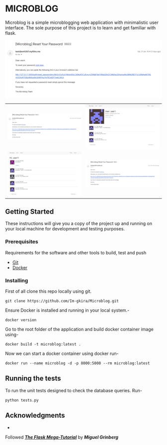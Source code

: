# MICROBLOG

Microblog is a simple microblogging web application with minimalistic user interface. The sole purpose of this project
is to learn and get familiar with flask.

![test](https://github.com/Im-gkira/Microblog/blob/6fbb6924d1a80f23e69f710d9da5313c609ff33b/app/static/email.png)

<table>
<tr>
<td>
<img src="https://github.com/Im-gkira/Microblog/blob/6fbb6924d1a80f23e69f710d9da5313c609ff33b/app/static/email.png">
</td>
<td>
<img src="./app/static/profile.png">
</td>
</tr>
<tr>
<td>
<img src="app/static/explore.png">
</td>
<td>
<img src="app/static/email.png">
</td>
</tr>
</table>

## Getting Started

These instructions will give you a copy of the project up and running on
your local machine for development and testing purposes.

### Prerequisites

Requirements for the software and other tools to build, test and push

- [Git](https://git-scm.com/download/win)
- [Docker](https://www.docker.com/products/docker-desktop/)

### Installing

First of all clone this repo locally using git.

    git clone https://github.com/Im-gkira/Microblog.git

Ensure Docker is installed and running in your local system.-

    docker version

Go to the root folder of the application and build docker container image using-

    docker build -t microblog:latest .

Now we can start a docker container using docker run-

    docker run --name microblog -d -p 8000:5000 --rm microblog:latest

## Running the tests

To run the unit tests designed to check the database queries. Run-

    python tests.py

## Acknowledgments

-
Followed ***[The Flask Mega-Tutorial](https://blog.miguelgrinberg.com/post/the-flask-mega-tutorial-part-i-hello-world)***
by ***Miguel Grinberg***

